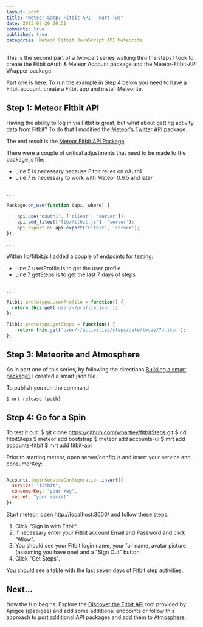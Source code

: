 ```yaml
---
layout: post
title: "Meteor &amp; Fitbit API - Part Two"
date: 2013-08-20 20:51
comments: true
published: true
categories: Meteor Fitbit JavaScript API Meteorite
---
```

This is the second part of a two-part series walking thru the steps I took to create the Fitbit oAuth &amp; Meteor Account package and the Meteor-Fitbit-API Wrapper package. 

Part one is [here](http://wbartley.github.io/blog/2013/08/19/meteor-and-fitbit-api/). To run the example in [Step 4](#step4) below you need to have a Fitbit account, create a Fitbit app and install Meteorite.

<!-- more -->

## Step 1: Meteor Fitbit API
Having the ability to log in via Fitbit is great, but what about getting activity data from Fitbit? To do that I modified the [Meteor's Twitter API](https://github.com/Sewdn/meteor-twitter-api) package.

The end result is the [Meteor Fitbit API Package](https://github.com/wbartley/meteor-fitbit-api).

There were a couple of critical adjustments that need to be made to the package.js file:
 
* Line 5 is necessary because Fitbit relies on oAuth1
* Line 7 is necessary to work with Meteor 0.6.5 and later 

```js package.js https://github.com/wbartley/meteor-fitbit-api/blob/master/package.js 

...

Package.on_use(function (api, where) {
	
	api.use('oauth1', ['client', 'server']);
 	api.add_files(['lib/fitbit.js'], 'server');
 	api.export && api.export('Fitbit', 'server');
});

...
```
 
Within lib/fitbit.js I added a couple of endpoints for testing:

* Line 3 userProfile is to get the user profile
* Line 7 getSteps is to get the last 7 days of steps

```js fitbit.js https://github.com/wbartley/meteor-fitbit-api/blob/master/lib/fitbit.js

...

Fitbit.prototype.userProfile = function() {
  return this.get('user/-/profile.json');
};

Fitbit.prototype.getSteps = function() {
 	return this.get('user/-/activities/steps/date/today/7d.json');
};

```
## Step 3: Meteorite and Atmosphere
As in part one of this series, by following the directions [Building a smart package?](https://atmosphere.meteor.com/wtf/package) I created a smart.json file.

To publish you run the command

	$ mrt release [path]

## <a name="step4"></a>Step 4: Go for a Spin

To test it out:
	$ git clone https://github.com/wbartley/fitbitSteps.git
	$ cd fitbitSteps
	$ meteor add bootstrap
	$ meteor add accounts-ui
	$ mrt add accounts-fitbit
	$ mrt add fitbit-api

Prior to starting meteor, open server/config.js and insert your service and consumerKey:

```js config.js https://github.com/wbartley/fitbit_test/server/config.js

Accounts.loginServiceConfiguration.insert({
  service: "fitbit",
  consumerKey: "your key",
  secret: "your secret"
});

```

Start meteor, open http://localhost:3000/ and follow these steps:

1. Click "Sign in with Fitbit".
2. If necessary enter your Fitbit account Email and Password and click "Allow".
3. You should see your Fitbit login name, your full name, avatar picture (assuming you have one) and a "Sign Out" button.
4. Click "Get Steps".

You should see a table with the last seven days of Fitbit step activities.


## Next...

Now the fun begins. Explore the [Discover the Fitbit API](https://wiki.fitbit.com/display/API/API+Explorer)  tool provided by Apigee (@apigee) and add some additional endpoints or follow this approach to port additional API packages and add them to [Atmosphere](https://atmosphere.meteor.com/wtf/app). 



